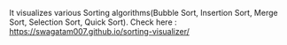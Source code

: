 It visualizes various Sorting algorithms(Bubble Sort, Insertion Sort, Merge Sort, Selection Sort, Quick Sort).
Check here :  https://swagatam007.github.io/sorting-visualizer/